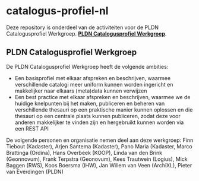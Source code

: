 # catalogus-profiel-nl

Deze repository is onderdeel van de activiteiten voor de PLDN Catalogusprofiel Werkgroep. <strong>[PLDN Catalogusprofiel Werkgroep](https://www.pldn.nl/wiki/PLDN_Catalogusprofiel_Werkgroep)</strong>. 

<H2>PLDN Catalogusprofiel Werkgroep</H2>

De PLDN Catalogusprofiel Werkgroep heeft de volgende ambities:
-	Een basisprofiel met elkaar afspreken en beschrijven, waarmee verschillende catalogi meer uniform kunnen worden ingericht en makkelijker naar elkaars (meta)data kunnen verwijzen
-	Een best practice met elkaar afspreken en beschrijven, waarmee we de huidige knelpunten bij het maken, publiceren en beheren van verschillende thesauri op een praktische manier kunnen oplossen en die thesauri op een centrale plaats kunnen publiceren, zodat deze voor anderen makkelijker te vinden zijn en hergebruikt kunnen worden via een REST API

De volgende personen en organisatie nemen deel aan deze werkgroep:
Finn Tiebout (Kadaster), Arjen Santema (Kadaster), Pano Maria (Kadaster, Marco Brattinga (Ordina), Hans Overbeek (KOOP), Linda van den Brink (Geonnovum), Frank Terpstra (Geonovum), Kees Trautwein (Logius), Mick Baggen (RWS), Koos Boersma (IHW), Jan Willem van Veen (ArchiXL), Pieter van Everdingen (PLDN)
